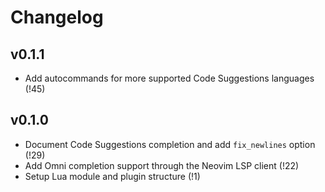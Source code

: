 # Changelog

## v0.1.1

- Add autocommands for more supported Code Suggestions languages (!45)

## v0.1.0

- Document Code Suggestions completion and add `fix_newlines` option (!29)
- Add Omni completion support through the Neovim LSP client (!22)
- Setup Lua module and plugin structure (!1)
